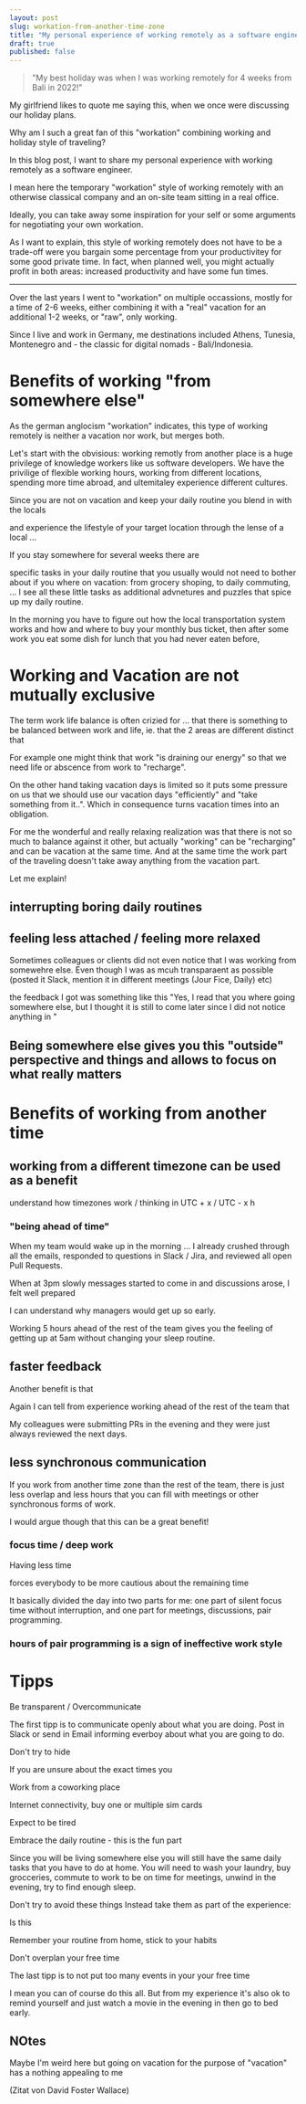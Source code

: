 ```yaml
---
layout: post
slug: workation-from-another-time-zone
title: "My personal experience of working remotely as a software engineer"
draft: true
published: false
---
```


> "My best holiday was when I was working remotely for 4 weeks from Bali in 2022!" 

My girlfriend likes to quote me saying this, when we once were discussing our holiday plans.

Why am I such a great fan of this "workation" combining working and holiday style of traveling?

In this blog post, I want to share my personal experience with working remotely as a software engineer.



I mean here the temporary "workation" style o<!--  -->f working remotely with an otherwise classical company and an on-site team 
sitting in a real office.

Ideally, you can take away some inspiration for your self or some arguments for negotiating your own workation.

As I want to explain, this style of working remotely does not have to be a trade-off were you bargain some percentage 
from your productivitey for some good private time. In fact, when planned well, you might actually profit in both areas:
increased productivity and have some fun times.


---- 

Over the last years I went to "workation" on multiple occassions, mostly for a time of 2-6 weeks, either combining
it with a "real" vacation for an additional 1-2 weeks, or "raw", only working. 

Since I live and work in Germany, me destinations included Athens, Tunesia, Montenegro and - the classic for digital nomads - Bali/Indonesia.




# Benefits of working "from somewhere else"


As the german anglocism "workation" indicates, this type of working remotely is neither a vacation nor work, but merges both. 



Let's start with the obvisious: working remotly from another place is a huge privilege of knowledge workers like us software developers. We have the privilige of flexible working hours, working from different locations, spending more time abroad,
and ultemitaley experience different cultures.

Since you are not on vacation and keep your daily routine you blend in with the locals 

and experience the lifestyle of your target location through the lense of a local ...

If you stay somewhere for several weeks there are 

specific tasks in your daily routine that you usually would not need to bother about if you where on vacation: 
from grocery shoping, to daily commuting, ... I see all these little tasks as additional advnetures and puzzles that 
spice up my daily routine.

In the morning you have to figure out how the local transportation system works and how and where to buy your
monthly bus ticket, then after some work you eat some dish for lunch that you had never eaten before, 



# Working and Vacation are not mutually exclusive


The term work life balance is often crizied for ... that there is something to be balanced between work and life, ie.
that the 2 areas are different distinct that 


For example one might think that work "is draining our energy" so that we need life or abscence from work to "recharge".

On the other hand taking vacation days is limited so it puts some pressure on us that we should use our vacation days
"efficiently" and "take something from it..". Which in consequence turns vacation times into an obligation.

For me the wonderful and really relaxing realization was that there is not so much 
to balance against it other, but actually "working" can be "recharging" and can be vacation at the same time.
And at the same time the work part of the traveling doesn't take away anything from the vacation part.

Let me explain!





## interrupting boring daily routines 





## feeling less attached / feeling more relaxed 




Sometimes colleagues or clients did not even notice that I was working from somewehre else. Even 
though I was as mcuh transparaent as possible (posted it Slack, mention it in different meetings (Jour Fice, Daily) etc)

the feedback I got was something like this "Yes, I read that you where going somewhere else, but I thought it 
is still to come later since I did not notice anything in "




## Being somewhere else gives you this "outside" perspective and things and allows to focus on what really matters



# Benefits of working from another time


## working from a different timezone can be used as a benefit



understand how timezones work / thinking in UTC + x / UTC - x h


### "being ahead of time"

When my team would wake up in the morning ... I already crushed through all the emails, 
responded to questions in Slack / Jira, and reviewed all open Pull Requests.

When at 3pm slowly messages started to come in and discussions arose, I felt well prepared

I can understand why managers would get up so early. 

Working 5 hours ahead of the rest of the team gives you the feeling of getting up at 5am 
without changing your sleep routine.


## faster feedback

Another benefit is that 


Again I can tell from experience working ahead of the rest of the team that


My colleagues were submitting PRs in the evening and they were just always reviewed the next days.





## less synchronous communication


If you work from another time zone than the rest of the team, there is just less overlap and less hours
that you can fill with meetings or other synchronous forms of work. 

I would argue though that this can be a great benefit! 



### focus time / deep work

Having less time 

forces everybody to be more cautious about the remaining time 


It basically divided the day into two parts for me: 
one part of silent focus time without interruption, and one part for meetings, discussions, pair programming.


### hours of pair programming is a sign of ineffective work style







# Tipps


Be transparent / Overcommunicate

The first tipp is to communicate openly about what you are doing.
Post in Slack or send in Email informing everboy about what you are going to do.



Don't try to hide 

If you are unsure about the exact times you 




Work from a coworking place 



Internet connectivity, buy one or multiple sim cards



Expect to be tired






Embrace the daily routine - this is the fun part


Since you will be living somewhere else you will still have the same daily tasks 
that you have to do at home.
You will need to wash your laundry, buy grocceries, commute to work to be on time for meetings,
unwind in the evening, try to find enough sleep.

Don't try to avoid these things 
Instead take them as part of the experience: 

Is this 


Remember your routine from home, stick to your habits




Don't overplan your free time

The last tipp is to not put too many events in your your free time



I mean you can of course do this all. But from my experience it's also ok to remind yourself 
and just watch a movie in the evening in then go to bed early. 







## NOtes


Maybe I'm weird here but going on vacation for the purpose of "vacation" has a nothing appealing to me


(Zitat von David Foster Wallace)

